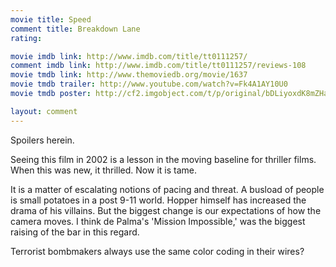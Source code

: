```yaml
---
movie title: Speed
comment title: Breakdown Lane
rating: 

movie imdb link: http://www.imdb.com/title/tt0111257/
comment imdb link: http://www.imdb.com/title/tt0111257/reviews-108
movie tmdb link: http://www.themoviedb.org/movie/1637
movie tmdb trailer: http://www.youtube.com/watch?v=Fk4A1AY10U0
movie tmdb poster: http://cf2.imgobject.com/t/p/original/bDLiyoxdK8mZHaeYVOxMZj7WGkb.jpg

layout: comment
---
```


Spoilers herein.

Seeing this film in 2002 is a lesson in the moving baseline for thriller films. When this was new, it thrilled. Now it is tame.

It is a matter of escalating notions of pacing and threat. A busload of people is small potatoes in a post 9-11 world. Hopper himself has increased the drama of his villains. But the biggest change is our expectations of how the camera moves. I think de Palma's 'Mission Impossible,' was the biggest raising of the bar in this regard.

Terrorist bombmakers always use the same color coding in their wires?